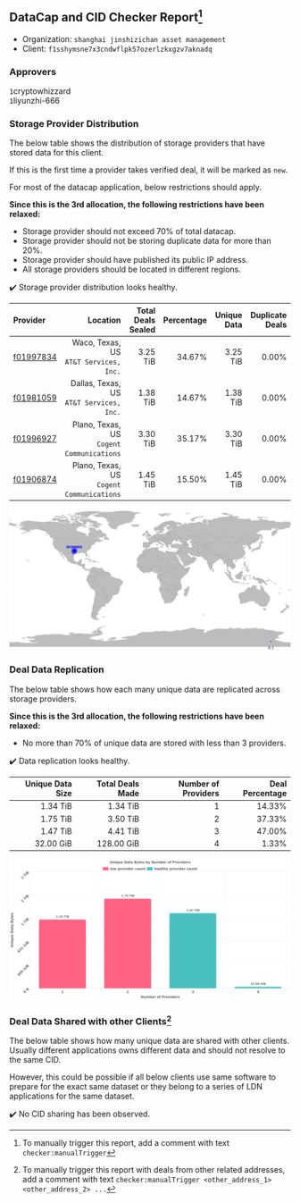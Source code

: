 ## DataCap and CID Checker Report[^1]
 - Organization: `shanghai jinshizichan asset management`
 - Client: `f1sshymsne7x3cndwflpk57ozerlzkxgzv7aknadq`
### Approvers
`1`cryptowhizzard<br/>`1`liyunzhi-666

### Storage Provider Distribution
The below table shows the distribution of storage providers that have stored data for this client.

If this is the first time a provider takes verified deal, it will be marked as `new`.

For most of the datacap application, below restrictions should apply.

**Since this is the 3rd allocation, the following restrictions have been relaxed:**
 - Storage provider should not exceed 70% of total datacap.
 - Storage provider should not be storing duplicate data for more than 20%.
 - Storage provider should have published its public IP address.
 - All storage providers should be located in different regions.

✔️ Storage provider distribution looks healthy.

| Provider                                              |                                     Location | Total Deals Sealed | Percentage | Unique Data | Duplicate Deals |
| :---------------------------------------------------- | -------------------------------------------: | -----------------: | ---------: | ----------: | --------------: |
| [f01997834](https://filfox.info/en/address/f01997834) |    Waco, Texas, US<br/>`AT&T Services, Inc.` |           3.25 TiB |     34.67% |    3.25 TiB |           0.00% |
| [f01981059](https://filfox.info/en/address/f01981059) |  Dallas, Texas, US<br/>`AT&T Services, Inc.` |           1.38 TiB |     14.67% |    1.38 TiB |           0.00% |
| [f01996927](https://filfox.info/en/address/f01996927) | Plano, Texas, US<br/>`Cogent Communications` |           3.30 TiB |     35.17% |    3.30 TiB |           0.00% |
| [f01906874](https://filfox.info/en/address/f01906874) | Plano, Texas, US<br/>`Cogent Communications` |           1.45 TiB |     15.50% |    1.45 TiB |           0.00% |

<img src="https://raw.githubusercontent.com/data-preservation-programs/filplus-checker-assets/main/filecoin-project/filecoin-plus-large-datasets/issues/1340/1679339072751.png"/>

### Deal Data Replication
The below table shows how each many unique data are replicated across storage providers.


**Since this is the 3rd allocation, the following restrictions have been relaxed:**
- No more than 70% of unique data are stored with less than 3 providers.

✔️ Data replication looks healthy.

| Unique Data Size | Total Deals Made | Number of Providers | Deal Percentage |
| ---------------: | ---------------: | ------------------: | --------------: |
|         1.34 TiB |         1.34 TiB |                   1 |          14.33% |
|         1.75 TiB |         3.50 TiB |                   2 |          37.33% |
|         1.47 TiB |         4.41 TiB |                   3 |          47.00% |
|        32.00 GiB |       128.00 GiB |                   4 |           1.33% |

<img src="https://raw.githubusercontent.com/data-preservation-programs/filplus-checker-assets/main/filecoin-project/filecoin-plus-large-datasets/issues/1340/1679339075538.png"/>

### Deal Data Shared with other Clients[^3]
The below table shows how many unique data are shared with other clients.
Usually different applications owns different data and should not resolve to the same CID.

However, this could be possible if all below clients use same software to prepare for the exact same dataset or they belong to a series of LDN applications for the same dataset.

✔️ No CID sharing has been observed.

[^1]: To manually trigger this report, add a comment with text `checker:manualTrigger`

[^2]: Deals from those addresses are combined into this report as they are specified with `checker:manualTrigger`

[^3]: To manually trigger this report with deals from other related addresses, add a comment with text `checker:manualTrigger <other_address_1> <other_address_2> ...`

